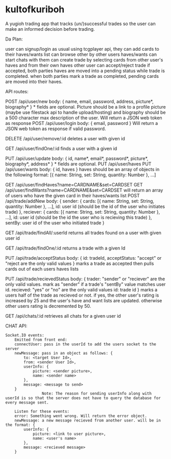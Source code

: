 # kultofkuriboh
A yugioh trading app that tracks (un/)successful trades so the user can make an informed decision before trading.


Da Plan:

user can signup/login as usual
using tcgplayer api, they can add cards to their haves/wants list
can browse other by other users haves/wants
can start chats with them
can create trade by selecting cards from other user's haves and from their own haves
other user can accept/reject trade
if accepted, both parties haves are moved into a pending status while trade is completed.
when both parties mark a trade as completed, pending cards are moved into their haves.

API routes:

POST /api/user/new
    body: {
        name,
        email,
        password,
        address,
        picture*,
        biography*
    }
    * fields are optional. Picture should be a link to a profile picture (maybe use filestack api to handle upload/hosting) and biography should be a 500 character max description of the user.
    Will return a JSON web token as response
POST /api/user/login
    body: {
        email,
        password
    }
    Will return a JSON web token as response if valid password.

DELETE /api/user/remove/:id
    deletes a user with given id

GET /api/user/findOne/:id
    finds a user with a given id

PUT /api/user/update
    body: {
        id,
        name*,
        email*,
        password*,
        picture*,
        biography*,
        address*
    }
    * fields are optional.
PUT /api/user/haves
PUT /api/user/wants 
    body: {
        id,
        haves
    }
    haves should be an array of objects in the following format: 
    [{
        name: String,
        set: String,
        quantity: Number
    }, ...]

GET /api/user/findHaves?name=CARDNAME&set=CARDSET
GET /api/user/findWants?name=CARDNAME&set=CARDSET
    will return an array of users who have the given card in their haves/wants list
POST /api/trade/addNew
    body: {
        sender: {
            cards: [{
                name: String,
                set: String,
                quantity: Number
            }, ...],
            id: user id (should be the id of the user who initiates trade)
        },
        reciever: {
            cards: [{
                name: String,
                set: String,
                quantity: Number
            }, ...],
            id: user id (should be the id the user who is recieving this trade)
        },
        sentBy: user id of the user who initiated trade
    }

GET /api/trade/findAll/:userId
    returns all trades found on a user with given user id

GET /api/trade/findOne/:id 
    returns a trade with a given Id

PUT /api/trade/acceptStatus
    body: {
        id: tradeId,
        acceptStatus: "accept" or "reject are the only valid values
    }
    marks a trade as accepted then pulls cards out of each users haves lists

PUT /api/trade/recievedStatus
    body: {
        trader: "sender" or "reciever" are the only valid values. mark as "sender" if a trade's "sentBy" value matches user id.
        recieved: "yes" or "no" are the only valid values
        id: trade id
    }
    marks a users half of the trade as recieved or not. if yes, the other user's rating is increased by 25 and the user's have and want lists are updated. otherwise other users rating is decremented by 50.

GET /api/chats/:id
    retrieves all chats for a given user id



CHAT API:

    Socket.IO events:
        Emitted from front end:
        connectUser: pass in the userId to add the users socket to the server
        newMessage: pass in an object as follows: {
            to: <target User Id>,
            from: <sender User Id>,
            userInfo: {
                picture: <sender picture>,
                name: <sender name>
            },
            message: <message to send>
        }
                    Note: The reason for sending userInfo along with userId is so that the server does not have to query the database for every message sent.
        
        Listen for these events:
        error: Something went wrong. Will return the error object.
        newMessage: a new message recieved from another user. will be in the format: {
            userInfo: {
                picture: <link to user picture>,
                name: <user's name>
            },
            message: <recieved message>
        }
